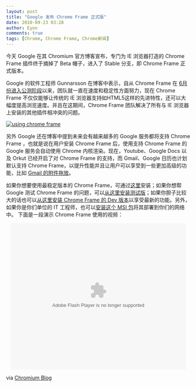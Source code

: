 ```yaml
---
layout: post
title: "Google 发布 Chrome Frame 正式版"
date: 2010-09-23 03:28
author: Eyon
comments: true
tags: [Chrome, Chrome Frame, Chrome新闻]
---
```

今天 Google 在其 Chromium 官方博客宣布，专门为 IE 浏览器打造的 Chrome Frame 插件终于摘掉了 Beta 帽子，进入了 Stable 分支，即 Chrome Frame 正式版本。

Google 的软件工程师 Gunnarsson 在博客中表示，自从 Chrome Frame 在 [6月份进入公测阶段](http://www.chromi.org/archives/5164)以来，团队就一直在速度和稳定性方面努力，现在 Chrome Frame 不仅仅能够让传统的 IE 浏览器支持如HTML5这样的先进特性，还可以大幅度提高浏览速度。并且在这期间，Chrome Frame 团队解决了所有与 IE 浏览器上安装的其他插件相冲突的问题。

<a href="http://img.chromi.org/2010/09/using-chrome-frame.png">![](http://img.chromi.org/2010/09/using-chrome-frame-550x308.png "using chrome frame")</a>

另外 Google 还在博客中提到未来会有越来越多的 Google 服务都将支持 Chrome Frame ，也就是说在用户安装 Chrome Frame 后，使用支持 Chrome Frame 的 Google 服务会自动使用 Chrome 内核渲染。现在，Youtube、Google Docs 以及 Orkut 已经开启了对 Chrome Frame 的支持，而 Gmail、Google 日历也计划默认支持 Chrome Frame，以提升性能并且让用户可以享受到一些更加高级的功能，比如 [Gmail 的附件拖放](http://www.chromi.org/archives/6358)。

如果你想要使用最稳定版本的 Chrome Frame，可通过[这里](http://www.google.com/chromeframe/)安装；如果你想帮 Google 测试 Chrome Frame 的问题，可以[从这里安装测试版](http://www.google.com/chromeframe/?extra=betachannel)；如果你胆子比较大的话也可以[从这里安装  Chrome Frame 的 Dev 版本](http://www.google.com/chromeframe/?extra=devchannel)以享受最新的功能。另外，如果你是你们单位的 IT 工程师，也可以[安装这个 MSI 包](http://www.google.com/chromeframe/eula.html?msi=true)将其部署到你们的网络中。
下面是一段演示 Chrome Frame 使用的视频：<!--more-->
<p style="text-align: center;"><embed src="http://player.youku.com/player.php/sid/XMjA4NTkyNTY0/v.swf" quality="high" width="480" height="400" align="middle" allowScriptAccess="sameDomain" type="application/x-shockwave-flash"></embed>

via [Chromium Blog](http://blog.chromium.org/2010/09/google-chrome-frame-stable-and-speedy.html)
